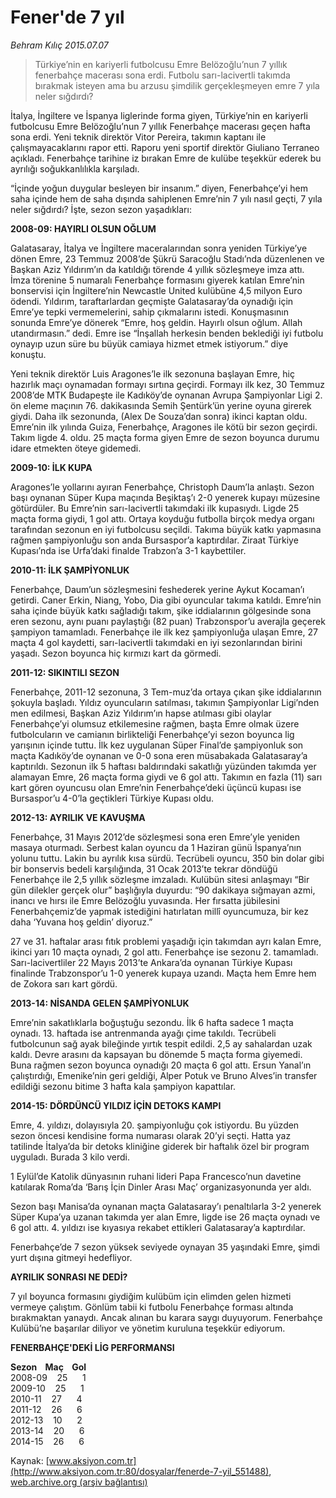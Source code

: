 # Fener'de 7 yıl

*Behram Kılıç 2015.07.07*

<div class="pNewsDetailMainContent" itemprop="articleBody">
 <blockquote>
  <p>
   Türkiye’nin en kariyerli futbolcusu Emre Belözoğlu’nun 7 yıllık fenerbahçe macerası sona erdi. Futbolu sarı-lacivertli takımda bırakmak isteyen ama bu arzusu şimdilik gerçekleşmeyen emre 7 yıla neler sığdırdı?
  </p>
 </blockquote>
 <p>
  İtalya, İngiltere ve İspanya liglerinde forma giyen, Türkiye’nin en kariyerli futbolcusu Emre Belözoğlu’nun 7 yıllık Fenerbahçe macerası geçen hafta sona erdi. Yeni teknik direktör Vitor Pereira, takımın kaptanı ile çalışmayacaklarını rapor etti. Raporu yeni sportif direktör Giuliano Terraneo açıkladı. Fenerbahçe tarihine iz bırakan Emre de kulübe teşekkür ederek bu ayrılığı soğukkanlılıkla karşıladı.
 </p>
 <p>
  “İçinde yoğun duygular besleyen bir insanım.” diyen, Fenerbahçe’yi hem saha içinde hem de saha dışında sahiplenen Emre’nin 7 yılı nasıl geçti, 7 yıla neler sığdırdı? İşte, sezon sezon yaşadıkları:
 </p>
 <p>
  <strong>
   2008-09: HAYIRLI OLSUN OĞLUM
  </strong>
 </p>
 <p>
  Galatasaray, İtalya ve İngiltere maceralarından sonra yeniden Türkiye’ye dönen Emre, 23 Temmuz 2008’de Şükrü Saracoğlu Stadı’nda düzenlenen ve Başkan Aziz Yıldırım’ın da katıldığı törende 4 yıllık sözleşmeye imza attı. İmza törenine 5 numaralı Fenerbahçe formasını giyerek katılan Emre’nin bonservisi için İngiltere’nin Newcastle United kulübüne 4,5 milyon Euro ödendi. Yıldırım, taraftarlardan geçmişte Galatasaray’da oynadığı için Emre’ye tepki vermemelerini, sahip çıkmalarını istedi. Konuşmasının sonunda Emre’ye dönerek “Emre, hoş geldin. Hayırlı olsun oğlum. Allah  utandırmasın.” dedi. Emre ise “İnşallah herkesin benden beklediği iyi futbolu oynayıp uzun süre bu büyük camiaya hizmet etmek istiyorum.” diye konuştu.
 </p>
 <p>
  Yeni teknik direktör Luis Aragones’le ilk sezonuna başlayan Emre, hiç hazırlık maçı oynamadan formayı sırtına geçirdi. Formayı ilk kez, 30 Temmuz 2008’de MTK Budapeşte ile Kadıköy’de oynanan Avrupa Şampiyonlar Ligi 2. ön eleme maçının 76. dakikasında Semih Şentürk’ün yerine oyuna girerek giydi. Daha ilk sezonunda, (Alex De Souza’dan sonra) ikinci kaptan oldu. Emre’nin ilk yılında Guiza, Fenerbahçe, Aragones ile kötü bir sezon geçirdi. Takım ligde 4. oldu. 25 maçta forma giyen Emre de sezon boyunca durumu idare etmekten öteye gidemedi.
 </p>
 <p>
  <strong>
   2009-10: İLK KUPA
  </strong>
 </p>
 <p>
  Aragones’le yollarını ayıran Fenerbahçe, Christoph Daum’la anlaştı. Sezon başı oynanan Süper Kupa maçında Beşiktaş’ı 2-0 yenerek kupayı müzesine götürdüler. Bu Emre’nin sarı-lacivertli takımdaki ilk kupasıydı. Ligde 25 maçta forma giydi, 1 gol attı. Ortaya koyduğu futbolla birçok medya organı tarafından sezonun en iyi futbolcusu seçildi. Takıma büyük katkı yapmasına rağmen şampiyonluğu son anda Bursaspor’a kaptırdılar. Ziraat Türkiye Kupası’nda ise Urfa’daki finalde Trabzon’a 3-1 kaybettiler.
 </p>
 <p>
  <strong>
   2010-11: İLK ŞAMPİYONLUK
  </strong>
 </p>
 <p>
  Fenerbahçe, Daum’un sözleşmesini feshederek yerine Aykut Kocaman’ı getirdi. Caner Erkin, Niang, Yobo, Dia gibi oyuncular takıma katıldı. Emre’nin saha içinde büyük katkı sağladığı takım, şike iddialarının gölgesinde sona eren sezonu, aynı puanı paylaştığı (82 puan) Trabzonspor’u averajla geçerek şampiyon tamamladı. Fenerbahçe ile ilk kez şampiyonluğa ulaşan Emre, 27 maçta 4 gol kaydetti, sarı-lacivertli takımdaki en iyi sezonlarından birini yaşadı. Sezon boyunca hiç kırmızı kart da görmedi.
 </p>
 <p>
  <strong>
   2011-12: SIKINTILI SEZON
  </strong>
 </p>
 <p>
  Fenerbahçe, 2011-12 sezonuna, 3 Tem-muz’da ortaya çıkan şike iddialarının şokuyla başladı. Yıldız oyuncuların satılması, takımın Şampiyonlar Ligi’nden men edilmesi, Başkan Aziz Yıldırım’ın hapse atılması gibi olaylar Fenerbahçe’yi olumsuz etkilemesine rağmen, başta Emre olmak üzere futbolcuların ve camianın birlikteliği Fenerbahçe’yi sezon boyunca lig yarışının içinde tuttu. İlk kez uygulanan Süper Final’de şampiyonluk son maçta Kadıköy’de oynanan ve 0-0 sona eren müsabakada Galatasaray’a kaptırıldı. Sezonun ilk 5 haftası baldırındaki sakatlığı yüzünden takımda yer alamayan Emre, 26 maçta forma giydi ve 6 gol attı. Takımın en fazla (11) sarı kart gören oyuncusu olan Emre’nin Fenerbahçe’deki üçüncü kupası ise Bursaspor’u 4-0’la geçtikleri Türkiye Kupası oldu.
 </p>
 <p>
  <strong>
   2012-13: AYRILIK VE KAVUŞMA
  </strong>
 </p>
 <p>
  Fenerbahçe, 31 Mayıs 2012’de sözleşmesi sona eren Emre’yle yeniden masaya oturmadı. Serbest kalan oyuncu da 1 Haziran günü İspanya’nın yolunu tuttu. Lakin bu ayrılık kısa sürdü. Tecrübeli oyuncu, 350 bin dolar gibi bir bonservis bedeli karşılığında, 31 Ocak 2013’te tekrar döndüğü Fenerbahçe ile 2,5 yıllık sözleşme imzaladı. Kulübün sitesi anlaşmayı “Bir gün dilekler gerçek olur” başlığıyla duyurdu: “90 dakikaya sığmayan azmi, inancı ve hırsı ile Emre Belözoğlu yuvasında. Her fırsatta jübilesini Fenerbahçemiz’de yapmak istediğini hatırlatan millî oyuncumuza, bir kez daha ‘Yuvana hoş geldin’ diyoruz.”
 </p>
 <p>
  27 ve 31. haftalar arası fıtık problemi yaşadığı için takımdan ayrı kalan Emre, ikinci yarı 10 maçta oynadı, 2 gol attı. Fenerbahçe ise sezonu 2. tamamladı. Sarı-lacivertliler 22 Mayıs 2013’te Ankara’da oynanan Türkiye Kupası finalinde Trabzonspor’u 1-0 yenerek kupaya uzandı. Maçta hem Emre hem de Zokora sarı kart gördü.
 </p>
 <p>
  <strong>
   2013-14: NİSANDA GELEN ŞAMPİYONLUK
  </strong>
 </p>
 <p>
  Emre’nin sakatlıklarla boğuştuğu sezondu. İlk 6 hafta sadece 1 maçta oynadı. 13. haftada ise antrenmanda ayağı çime takıldı. Tecrübeli futbolcunun sağ ayak bileğinde yırtık tespit edildi. 2,5 ay sahalardan uzak kaldı. Devre arasını da kapsayan bu dönemde 5 maçta forma giyemedi. Buna rağmen sezon boyunca oynadığı 20 maçta 6 gol attı. Ersun Yanal’ın çalıştırdığı, Emenike’nin geri geldiği, Alper Potuk ve Bruno Alves’in transfer edildiği sezonu bitime 3 hafta kala şampiyon kapattılar.
 </p>
 <p>
  <strong>
   2014-15: DÖRDÜNCÜ YILDIZ İÇİN DETOKS KAMPI
  </strong>
 </p>
 <p>
  Emre, 4. yıldızı, dolayısıyla 20. şampiyonluğu çok istiyordu. Bu yüzden sezon öncesi kendisine forma numarası olarak 20’yi seçti. Hatta yaz tatilinde İtalya’da bir detoks kliniğine giderek bir haftalık özel bir program uyguladı. Burada 3 kilo verdi.
 </p>
 <p>
  1 Eylül’de Katolik dünyasının ruhani lideri Papa Francesco’nun davetine katılarak Roma’da ‘Barış İçin Dinler Arası Maç’ organizasyonunda yer aldı.
 </p>
 <p>
  Sezon başı Manisa’da oynanan maçta Galatasaray’ı penaltılarla 3-2 yenerek Süper Kupa’ya uzanan takımda yer alan Emre, ligde ise 26 maçta oynadı ve 6 gol attı. 4. yıldızı ise kıyasıya rekabet ettikleri Galatasaray’a kaptırdılar.
 </p>
 <p>
  Fenerbahçe’de 7 sezon yüksek seviyede oynayan 35 yaşındaki Emre, şimdi yurt dışına gitmeyi hedefliyor.
 </p>
 <p>
  <strong>
   AYRILIK SONRASI NE DEDİ?
  </strong>
 </p>
 <p>
  7 yıl boyunca formasını giydiğim kulübüm için elimden gelen hizmeti vermeye çalıştım. Gönlüm tabii ki futbolu Fenerbahçe forması altında bırakmaktan yanaydı. Ancak alınan bu karara saygı duyuyorum. Fenerbahçe Kulübü’ne başarılar diliyor ve yönetim kuruluna teşekkür ediyorum.
 </p>
 <p>
  <strong>
   FENERBAHÇE'DEKİ LİG PERFORMANSI
  </strong>
 </p>
 <p>
  <strong>
   Sezon    Maç    Gol
  </strong>
  <br/>
  2008-09    25      1
  <br/>
  2009-10    25      1
  <br/>
  2010-11    27      4
  <br/>
  2011-12    26      6
  <br/>
  2012-13    10      2
  <br/>
  2013-14    20      6
  <br/>
  2014-15    26      6
 </p>
</div>


Kaynak: [www.aksiyon.com.tr](http://www.aksiyon.com.tr:80/dosyalar/fenerde-7-yil_551488), [web.archive.org (arşiv bağlantısı)](http://web.archive.org/web/20150712040731/http://www.aksiyon.com.tr:80/dosyalar/fenerde-7-yil_551488)
